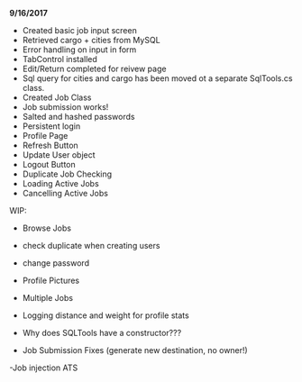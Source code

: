 **9/16/2017**

- Created basic job input screen
- Retrieved cargo + cities from MySQL
- Error handling on input in form
- TabControl installed
- Edit/Return completed for reivew page
- Sql query for cities and cargo has been moved ot a separate SqlTools.cs class.
- Created Job Class
- Job submission works!
- Salted and hashed passwords
- Persistent login
- Profile Page
- Refresh Button
- Update User object
- Logout Button
- Duplicate Job Checking
- Loading Active Jobs
- Cancelling Active Jobs

WIP:

- Browse Jobs

- check duplicate when creating users
- change password
- Profile Pictures
- Multiple Jobs
- Logging distance and weight for profile stats
- Why does SQLTools have a constructor???
- Job Submission Fixes (generate new destination, no owner!)

-Job injection ATS

